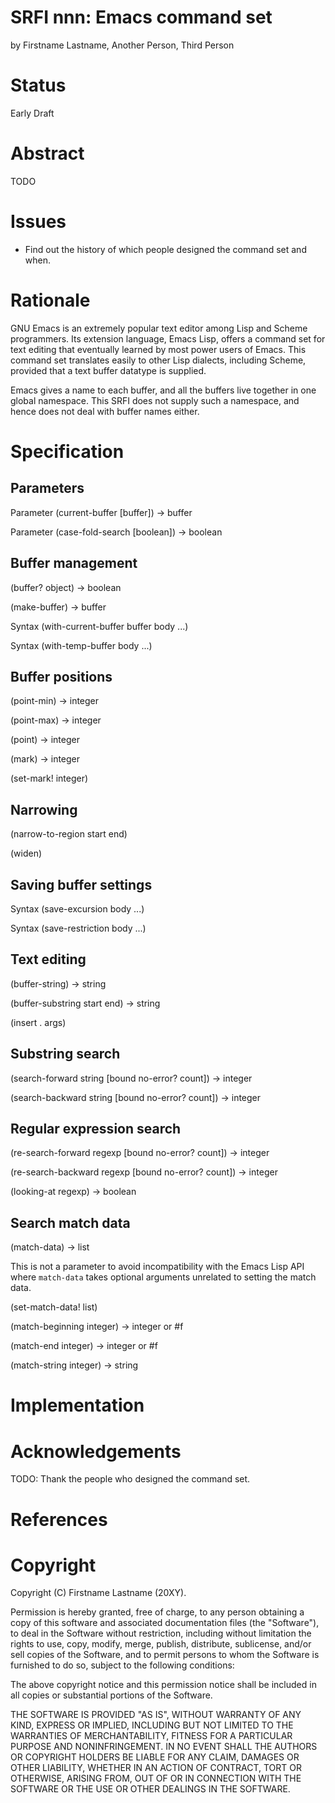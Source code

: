 # SRFI nnn: Emacs command set

by Firstname Lastname, Another Person, Third Person

# Status

Early Draft

# Abstract

TODO

# Issues

* Find out the history of which people designed the command set and
when.

# Rationale

GNU Emacs is an extremely popular text editor among Lisp and Scheme
programmers. Its extension language, Emacs Lisp, offers a command
set for text editing that eventually learned by most power users of
Emacs. This command set translates easily to other Lisp dialects,
including Scheme, provided that a text buffer datatype is supplied.

Emacs gives a name to each buffer, and all the buffers live together
in one global namespace. This SRFI does not supply such a namespace,
and hence does not deal with buffer names either.

# Specification

## Parameters

Parameter (current-buffer [buffer]) -> buffer

Parameter (case-fold-search [boolean]) -> boolean

## Buffer management

(buffer? object) -> boolean

(make-buffer) -> buffer

Syntax (with-current-buffer buffer body ...)

Syntax (with-temp-buffer body ...)

## Buffer positions

(point-min) -> integer

(point-max) -> integer

(point) -> integer

(mark) -> integer

(set-mark! integer)

## Narrowing

(narrow-to-region start end)

(widen)

## Saving buffer settings

Syntax (save-excursion body ...)

Syntax (save-restriction body ...)

## Text editing

(buffer-string) -> string

(buffer-substring start end) -> string

(insert . args)

## Substring search

(search-forward string [bound no-error? count]) -> integer

(search-backward string [bound no-error? count]) -> integer

## Regular expression search

(re-search-forward regexp [bound no-error? count]) -> integer

(re-search-backward regexp [bound no-error? count]) -> integer

(looking-at regexp) -> boolean

## Search match data

(match-data) -> list

This is not a parameter to avoid incompatibility with the Emacs Lisp
API where `match-data` takes optional arguments unrelated to setting
the match data.

(set-match-data! list)

(match-beginning integer) -> integer or #f

(match-end integer) -> integer or #f

(match-string integer) -> string

# Implementation

# Acknowledgements

TODO: Thank the people who designed the command set.

# References

# Copyright

Copyright (C) Firstname Lastname (20XY).

Permission is hereby granted, free of charge, to any person obtaining
a copy of this software and associated documentation files (the
"Software"), to deal in the Software without restriction, including
without limitation the rights to use, copy, modify, merge, publish,
distribute, sublicense, and/or sell copies of the Software, and to
permit persons to whom the Software is furnished to do so, subject to
the following conditions:

The above copyright notice and this permission notice shall be
included in all copies or substantial portions of the Software.

THE SOFTWARE IS PROVIDED "AS IS", WITHOUT WARRANTY OF ANY KIND,
EXPRESS OR IMPLIED, INCLUDING BUT NOT LIMITED TO THE WARRANTIES OF
MERCHANTABILITY, FITNESS FOR A PARTICULAR PURPOSE AND
NONINFRINGEMENT. IN NO EVENT SHALL THE AUTHORS OR COPYRIGHT HOLDERS BE
LIABLE FOR ANY CLAIM, DAMAGES OR OTHER LIABILITY, WHETHER IN AN ACTION
OF CONTRACT, TORT OR OTHERWISE, ARISING FROM, OUT OF OR IN CONNECTION
WITH THE SOFTWARE OR THE USE OR OTHER DEALINGS IN THE SOFTWARE.
